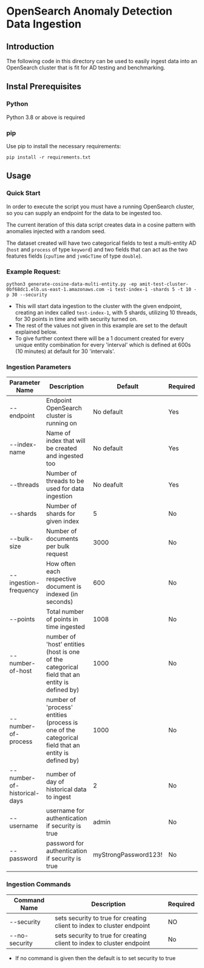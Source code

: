 # OpenSearch Anomaly Detection Data Ingestion


## Introduction
The following code in this directory can be used to easily ingest data into an OpenSearch cluster that is fit for AD testing and benchmarking.

## Instal Prerequisites

### Python

Python 3.8 or above is required

### pip

Use pip to install the necessary requirements:

```
pip install -r requirements.txt
```

## Usage

### Quick Start

In order to execute the script you must have a running OpenSearch cluster, so you can supply an endpoint for the data to be ingested too.

The current iteration of this data script creates data in a cosine pattern with anomalies injected with a random seed.

The dataset created will have two categorical fields to test a multi-entity AD (`host` and `process` of type `keyword`) and two fields that can act as the two features fields (`cpuTime` and `jvmGcTime` of type `double`).

### Example Request:

`python3 generate-cosine-data-multi-entity.py -ep amit-test-cluster-0bf68dc1.elb.us-east-1.amazonaws.com -i test-index-1 -shards 5 -t 10 -p 30 --security`

- This will start data ingestion to the cluster with the given endpoint, creating an index called `test-index-1`, with 5 shards, utilizing 10 threads, for 30 points in time and with security turned on.
- The rest of the values not given in this example are set to the default explained below.
- To give further context there will be a 1 document created for every unique entity combination for every 'interval' which is defined at 600s (10 minutes) at default for 30 'intervals'.

### Ingestion Parameters

| Parameter Name | Description | Default |  Required
| ----------- | ----------- | ----------- | ----------- |
| --endpoint | Endpoint OpenSearch cluster is running on | No default | Yes
| --index-name | Name of index that will be created and ingested too | No default | Yes
| --threads | Number of threads to be used for data ingestion | No deafult | Yes
| --shards | Number of shards for given index | 5 | No
| --bulk-size | Number of documents per bulk request | 3000 | No
| --ingestion-frequency | How often each respective document is indexed (in seconds) | 600 | No
| --points | Total number of points in time ingested | 1008 | No
| --number-of-host | number of 'host' entities (host is one of the categorical field that an entity is defined by) | 1000 | No
| --number-of-process | number of 'process' entities (process is one of the categorical field that an entity is defined by)| 1000 | No
| --number-of-historical-days | number of day of historical data to ingest | 2 | No
| --username | username for authentication if security is true | admin | No
| --password | password for authentication if security is true | myStrongPassword123! | No


### Ingestion Commands

| Command Name | Description | Required
| ----------- | ----------- | ----------- |
| --security | sets security to true for creating client to index to cluster endpoint | NO
| --no-security | sets security to true for creating client to index to cluster endpoint | No

- If no command is given then the default is to set security to true


